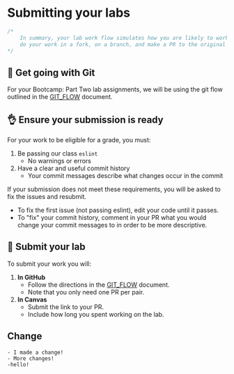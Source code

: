 # Submitting your labs

```js
/*
    In summary, your lab work flow simulates how you are likely to work out in the wild:
    do your work in a fork, on a branch, and make a PR to the original work when you're done. 
*/
```

## 💪 Get going with Git
For your Bootcamp: Part Two lab assignments, we will be using the git flow outlined in the [GIT_FLOW](GIT_FLOW.md) document.


## 👌 Ensure your submission is ready
For your work to be eligible for a grade, you must:
1. Be passing our class `eslint`
    - No warnings or errors
1. Have a clear and useful commit history
    - Your commit messages describe what changes occur in the commit

If your submission does not meet these requirements, you will be asked to fix the issues and resubmit.
- To fix the first issue (not passing eslint), edit your code until it passes.
- To "fix" your commit history, comment in your PR what you would change your commit messages to in order to be more descriptive.


## 🙌 Submit your lab
To submit your work you will:
1. **In GitHub**
    - Follow the directions in the [GIT_FLOW](GIT_FLOW.md#Submit) document.
    - Note that you only need one PR per pair.
1. **In Canvas**
    - Submit the link to your PR.
    - Include how long you spent working on the lab.


## Change
    - I made a change!
    - More changes!
    -hello!